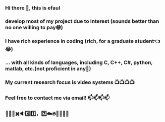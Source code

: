 ### Hi there 👋, this is efaul 
### develop most of my project due to interest (sounds better than no one willing to pay😅)
### I have rich experience in coding (rich, for a graduate student👈😂)
### ... with all kinds of languages, including C, C++, C#, python, matlab, etc.(not proficient in any🤡)
### My current research focus is video systems 📺📺📺📺
### Feel free to contact me via email!         📫📫📫📫


### 🐶🍐🥘✖️🔉4️⃣1️⃣，7️⃣☁️🔥🦇👃🎼🈯

<!--
**efaulwu/efaulwu** is a ✨ _special_ ✨ repository because its `README.md` (this file) appears on your GitHub profile.

Here are some ideas to get you started:

- 🔭 I’m currently working on ...
- 🌱 I’m currently learning ...
- 👯 I’m looking to collaborate on ...
- 🤔 I’m looking for help with ...
- 💬 Ask me about ...
- 📫 How to reach me: ...
- 😄 Pronouns: ...
- ⚡ Fun fact: ...
-->
